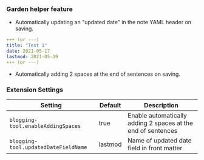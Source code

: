 ### Garden helper feature  
- Automatically updating an "updated date" in the note YAML header on saving.

```yaml  
+++ (or ---)  
title: "Test 1"  
date: 2021-05-17  
lastmod: 2021-05-19  
+++ (or ---)  
```  

- Automatically adding 2 spaces at the end of sentences on saving.

### Extension Settings  
| Setting                              | Default | Description                                                  |  
| ------------------------------------ | ------- | ------------------------------------------------------------ |  
| `blogging-tool.enableAddingSpaces`   | true    | Enable automatically adding 2 spaces at the end of sentences |  
| `blogging-tool.updatedDateFieldName` | lastmod | Name of updated date field in front matter                   |  